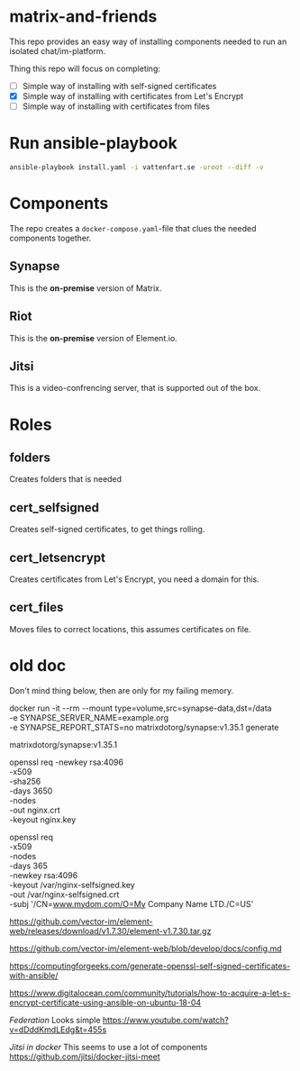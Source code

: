 # matrix-and-friends
This repo provides an easy way of installing components needed to run an isolated chat/im-platform.

Thing this repo will focus on completing:
- [ ] Simple way of installing with self-signed certificates
- [X] Simple way of installing with certificates from Let's Encrypt
- [ ] Simple way of installing with certificates from files

# Run ansible-playbook
```bash
ansible-playbook install.yaml -i vattenfart.se -uroot --diff -v
```

# Components
The repo creates a `docker-compose.yaml`-file that clues the needed components together.

## Synapse
This is the **on-premise** version of Matrix.

## Riot
This is the **on-premise** version of Element.io.

## Jitsi
This is a video-confrencing server, that is supported out of the box.

# Roles

## folders
Creates folders that is needed

## cert_selfsigned
Creates self-signed certificates, to get things rolling.

## cert_letsencrypt
Creates certificates from Let's Encrypt, you need a domain for this.

## cert_files
Moves files to correct locations, this assumes certificates on file.



# old doc
Don't mind thing below, then are only for my failing memory.



docker run -it --rm --mount type=volume,src=synapse-data,dst=/data \
  -e SYNAPSE_SERVER_NAME=example.org \
  -e SYNAPSE_REPORT_STATS=no matrixdotorg/synapse:v1.35.1 generate


matrixdotorg/synapse:v1.35.1


openssl req -newkey rsa:4096 \
            -x509 \
            -sha256 \
            -days 3650 \
            -nodes \
            -out nginx.crt \
            -keyout nginx.key

openssl req \
  -x509 \
  -nodes \
  -days 365 \
  -newkey rsa:4096 \
  -keyout /var/nginx-selfsigned.key \
  -out /var/nginx-selfsigned.crt \
  -subj '/CN=www.mydom.com/O=My Company Name LTD./C=US'



https://github.com/vector-im/element-web/releases/download/v1.7.30/element-v1.7.30.tar.gz


https://github.com/vector-im/element-web/blob/develop/docs/config.md


https://computingforgeeks.com/generate-openssl-self-signed-certificates-with-ansible/


https://www.digitalocean.com/community/tutorials/how-to-acquire-a-let-s-encrypt-certificate-using-ansible-on-ubuntu-18-04

*Federation*
Looks simple
https://www.youtube.com/watch?v=dDddKmdLEdg&t=455s

*Jitsi in docker*
This seems to use a lot of components
https://github.com/jitsi/docker-jitsi-meet